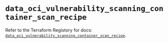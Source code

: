 # `data_oci_vulnerability_scanning_container_scan_recipe`

Refer to the Terraform Registory for docs: [`data_oci_vulnerability_scanning_container_scan_recipe`](https://registry.terraform.io/providers/oracle/oci/6.18.0/docs/data-sources/vulnerability_scanning_container_scan_recipe).
